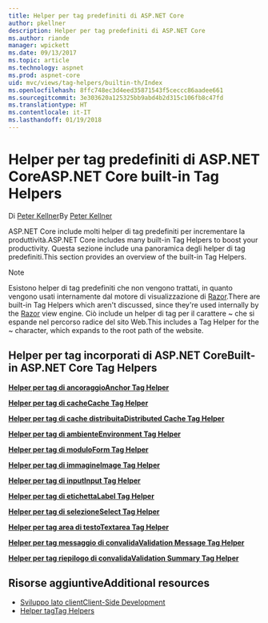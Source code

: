 ```yaml
---
title: Helper per tag predefiniti di ASP.NET Core
author: pkellner
description: Helper per tag predefiniti di ASP.NET Core
ms.author: riande
manager: wpickett
ms.date: 09/13/2017
ms.topic: article
ms.technology: aspnet
ms.prod: aspnet-core
uid: mvc/views/tag-helpers/builtin-th/Index
ms.openlocfilehash: 8ffc748ec3d4eed35871543f5ceccc86aadee661
ms.sourcegitcommit: 3e303620a125325bb9abd4b2d315c106fb8c47fd
ms.translationtype: HT
ms.contentlocale: it-IT
ms.lasthandoff: 01/19/2018
---
```

# <a name="aspnet-core-built-in-tag-helpers"></a><span data-ttu-id="d47a6-103">Helper per tag predefiniti di ASP.NET Core</span><span class="sxs-lookup"><span data-stu-id="d47a6-103">ASP.NET Core built-in Tag Helpers</span></span>

<span data-ttu-id="d47a6-104">Di [Peter Kellner](http://peterkellner.net)</span><span class="sxs-lookup"><span data-stu-id="d47a6-104">By [Peter Kellner](http://peterkellner.net)</span></span> 

<span data-ttu-id="d47a6-105">ASP.NET Core include molti helper di tag predefiniti per incrementare la produttività.</span><span class="sxs-lookup"><span data-stu-id="d47a6-105">ASP.NET Core includes many built-in Tag Helpers to boost your productivity.</span></span> <span data-ttu-id="d47a6-106">Questa sezione include una panoramica degli helper di tag predefiniti.</span><span class="sxs-lookup"><span data-stu-id="d47a6-106">This section provides an overview of the built-in Tag Helpers.</span></span>

> [!NOTE]
> <span data-ttu-id="d47a6-107">Esistono helper di tag predefiniti che non vengono trattati, in quanto vengono usati internamente dal motore di visualizzazione di [Razor](xref:mvc/views/razor).</span><span class="sxs-lookup"><span data-stu-id="d47a6-107">There are built-in Tag Helpers which aren't discussed, since they're used internally by the [Razor](xref:mvc/views/razor) view engine.</span></span> <span data-ttu-id="d47a6-108">Ciò include un helper di tag per il carattere ~ che si espande nel percorso radice del sito Web.</span><span class="sxs-lookup"><span data-stu-id="d47a6-108">This includes a Tag Helper for the ~ character, which expands to the root path of the website.</span></span>

## <a name="built-in-aspnet-core-tag-helpers"></a><span data-ttu-id="d47a6-109">Helper per tag incorporati di ASP.NET Core</span><span class="sxs-lookup"><span data-stu-id="d47a6-109">Built-in ASP.NET Core Tag Helpers</span></span>

<span data-ttu-id="d47a6-110">**[Helper per tag di ancoraggio](xref:mvc/views/tag-helpers/builtin-th/anchor-tag-helper)**</span><span class="sxs-lookup"><span data-stu-id="d47a6-110">**[Anchor Tag Helper](xref:mvc/views/tag-helpers/builtin-th/anchor-tag-helper)**</span></span>

<span data-ttu-id="d47a6-111">**[Helper per tag di cache](xref:mvc/views/tag-helpers/builtin-th/cache-tag-helper)**</span><span class="sxs-lookup"><span data-stu-id="d47a6-111">**[Cache Tag Helper](xref:mvc/views/tag-helpers/builtin-th/cache-tag-helper)**</span></span>

<span data-ttu-id="d47a6-112">**[Helper per tag di cache distribuita](xref:mvc/views/tag-helpers/builtin-th/distributed-cache-tag-helper)**</span><span class="sxs-lookup"><span data-stu-id="d47a6-112">**[Distributed Cache Tag Helper](xref:mvc/views/tag-helpers/builtin-th/distributed-cache-tag-helper)**</span></span>

<span data-ttu-id="d47a6-113">**[Helper per tag di ambiente](xref:mvc/views/tag-helpers/builtin-th/environment-tag-helper)**</span><span class="sxs-lookup"><span data-stu-id="d47a6-113">**[Environment Tag Helper](xref:mvc/views/tag-helpers/builtin-th/environment-tag-helper)**</span></span>

[comment]: **[FormActionTagHelper](xref:mvc/views/tag-helpers/builtin-th/form-action-tag-helper)**

<span data-ttu-id="d47a6-114">**[Helper per tag di modulo](xref:mvc/views/working-with-forms#the-form-tag-helper)**</span><span class="sxs-lookup"><span data-stu-id="d47a6-114">**[Form Tag Helper](xref:mvc/views/working-with-forms#the-form-tag-helper)**</span></span>

<span data-ttu-id="d47a6-115">**[Helper per tag di immagine](xref:mvc/views/tag-helpers/builtin-th/image-tag-helper)**</span><span class="sxs-lookup"><span data-stu-id="d47a6-115">**[Image Tag Helper](xref:mvc/views/tag-helpers/builtin-th/image-tag-helper)**</span></span>

<span data-ttu-id="d47a6-116">**[Helper per tag di input](xref:mvc/views/working-with-forms#the-input-tag-helper)**</span><span class="sxs-lookup"><span data-stu-id="d47a6-116">**[Input Tag Helper](xref:mvc/views/working-with-forms#the-input-tag-helper)**</span></span>

<span data-ttu-id="d47a6-117">**[Helper per tag di etichetta](xref:mvc/views/working-with-forms#the-label-tag-helper)**</span><span class="sxs-lookup"><span data-stu-id="d47a6-117">**[Label Tag Helper](xref:mvc/views/working-with-forms#the-label-tag-helper)**</span></span>

[comment]: **[LinkTagHelper](xref:mvc/views/tag-helpers/builtin-th/link-tag-helper)**

[comment]: **[OptionTagHelper](xref:mvc/views/tag-helpers/builtin-th/option-tag-helper)**

[comment]: **[ScriptTagHelper](xref:mvc/views/tag-helpers/builtin-th/script-tag-helper)**

<span data-ttu-id="d47a6-118">**[Helper per tag di selezione](xref:mvc/views/working-with-forms#the-select-tag-helper)**</span><span class="sxs-lookup"><span data-stu-id="d47a6-118">**[Select Tag Helper](xref:mvc/views/working-with-forms#the-select-tag-helper)**</span></span>

<span data-ttu-id="d47a6-119">**[Helper per tag area di testo](xref:mvc/views/working-with-forms#the-textarea-tag-helper)**</span><span class="sxs-lookup"><span data-stu-id="d47a6-119">**[Textarea Tag Helper](xref:mvc/views/working-with-forms#the-textarea-tag-helper)**</span></span>

<span data-ttu-id="d47a6-120">**[Helper per tag messaggio di convalida](xref:mvc/views/working-with-forms#the-validation-message-tag-helper)**</span><span class="sxs-lookup"><span data-stu-id="d47a6-120">**[Validation Message Tag Helper](xref:mvc/views/working-with-forms#the-validation-message-tag-helper)**</span></span>

<span data-ttu-id="d47a6-121">**[Helper per tag riepilogo di convalida](xref:mvc/views/working-with-forms#the-validation-summary-tag-helper)**</span><span class="sxs-lookup"><span data-stu-id="d47a6-121">**[Validation Summary Tag Helper](xref:mvc/views/working-with-forms#the-validation-summary-tag-helper)**</span></span>

## <a name="additional-resources"></a><span data-ttu-id="d47a6-122">Risorse aggiuntive</span><span class="sxs-lookup"><span data-stu-id="d47a6-122">Additional resources</span></span>

* [<span data-ttu-id="d47a6-123">Sviluppo lato client</span><span class="sxs-lookup"><span data-stu-id="d47a6-123">Client-Side Development</span></span>](xref:client-side/index)
* [<span data-ttu-id="d47a6-124">Helper tag</span><span class="sxs-lookup"><span data-stu-id="d47a6-124">Tag Helpers</span></span>](xref:mvc/views/tag-helpers/intro)
